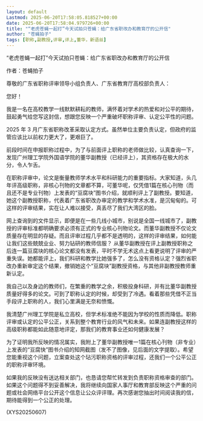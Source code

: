 ```yaml
---
layout: default
Lastmod: 2025-06-20T17:58:05.818527+00:00
date: 2025-06-20T17:58:04.979726+00:00
title: "“老虎苍蝇一起打”今天试拍只苍蝇：给广东省职改办和教育厅的公开信"
author: "苍蝇拍子"
tags: [职称,副教授,评审,评上,董华，新语丝]
---
```


“老虎苍蝇一起打”今天试拍只苍蝇：给广东省职改办和教育厅的公开信

作者：苍蝇拍子

尊敬的广东省职称评审领导小组负责人、广东省教育厅高校部负责人：

您好！

我是一名在高校教学一线默默耕耘的教师，满怀着对学术的热爱和对公平的期待，鼓起勇气给您写这封信，想跟您反映一个严重破坏职称评审、认定公平性的问题。

2025 年 3 月广东省职称改革采取认定方式。虽然单位主要负责认定，但政府的监管应该比以前权力更大了，更艰巨了。

前段时间在申报职称过程中，为了与前面评上职称的老师做比较，认真查询一下，发现广州理工学院外国语学院的董华副教授（已经评上），其资格存在极大的水分，令人乍舌。

在职称评审中，论文是衡量教师学术水平和科研能力的重要指标。大家知道，头几年评高级职称，非核心刊物的文章都不算，可董华呢，仅凭借1篇在核心刊物（而且还不是专业刊物）上发表的“豆腐块”图书介绍，就顺利评上了副教授。要知道，她这个副教授职称，代表着广东省职改办审定的教学和学术水准，是沉甸甸的。可这样的评审结果，实在让人难以接受，真丢尽了我们大湾区的脸。

网上查询到的文件显示，即便是在一些几线小城市，别说是全国一线城市了，副教授的评审标准都明确要求必须有正式的专业核心刊物论文。而董华副教授不仅论文质量存在明显的存疑。而且评审过程几乎都不是透明的，这样的评审结果，如何能让我们这些兢兢业业、努力钻研的教师信服？ 从董华副教授在评上副教授职称之后连一篇豆腐块的核心论文都没有发表，平时不学无术这点上看更说明了评审的严重失误。她都能评上，我们科研和教学比她强多了，怎么没有资格认定？强烈省职改办重新审定这个结果，撤销她这个“豆腐块”副教授资格，与其他非副教授教师重新认定。

我自己以及身边的教师们，在繁重的教学之余，积极投身科研，并有比董华副教授质量好得多的论文。可到了职称认定的时候，却受到了冷遇。看着那些凭借不正当手段评上职称的人，我们心里满是无奈和愤慨。

我清楚广州理工学院是私立高校，但学术标准绝不能因为学校的性质而降低。职称评审或认定的公平公正，关系到整个教育行业的风气和未来。如果连副教授这样的高级职称都能如此随意地评定，那我们的教育事业还如何健康发展？

为了证明我所反映的情况属实，我附上了董华副教授唯一1篇在核心刊物（非专业）上发表的“豆腐快”图书介绍的知网截图（发不了图像，见后面的文字提取）。希望您能重视这个问题，立案查处这个玷污职称资格的评审过程，还我们一个公平公正的职称评审环境。

如果我的反映没有送达相关部门，也恳请您帮忙转发到负责职称资格审查的部门。如果这个问题得不到妥善解决，我将继续向国家人事厅和教育部反映这个严重的问题或社会网络平台公开这个信息让公众评评理。再次感谢您抽出时间阅读我的信，期待能得到一个公正的处理。

(XYS20250607)

